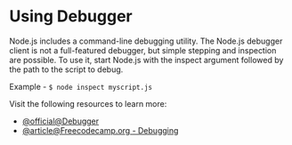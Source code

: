 # Using Debugger

Node.js includes a command-line debugging utility. The Node.js debugger client is not a full-featured debugger, but simple stepping and inspection are possible. To use it, start Node.js with the inspect argument followed by the path to the script to debug.

Example - `$ node inspect myscript.js`

Visit the following resources to learn more:

- [@official@Debugger](https://nodejs.org/api/debugger.html)
- [@article@Freecodecamp.org - Debugging](https://www.freecodecamp.org/news/how-to-debug-node-js-applications/)
